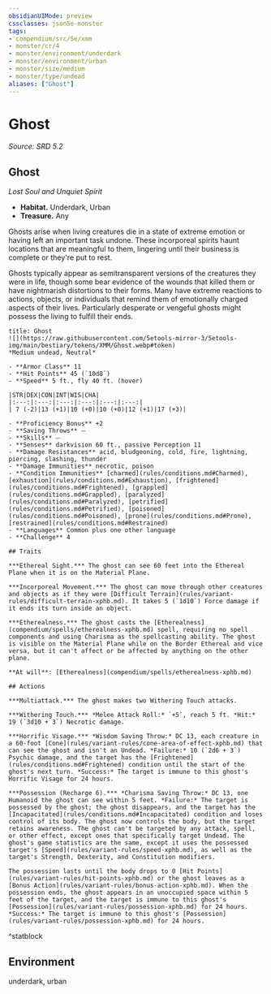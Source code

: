 ```yaml
---
obsidianUIMode: preview
cssclasses: json5e-monster
tags:
- compendium/src/5e/xmm
- monster/cr/4
- monster/environment/underdark
- monster/environment/urban
- monster/size/medium
- monster/type/undead
aliases: ["Ghost"]
---
```

# Ghost
*Source: SRD 5.2*  

## Ghost

*Lost Soul and Unquiet Spirit*

- **Habitat.** Underdark, Urban  
- **Treasure.** Any  

Ghosts arise when living creatures die in a state of extreme emotion or having left an important task undone. These incorporeal spirits haunt locations that are meaningful to them, lingering until their business is complete or they're put to rest.

Ghosts typically appear as semitransparent versions of the creatures they were in life, though some bear evidence of the wounds that killed them or have nightmarish distortions to their forms. Many have extreme reactions to actions, objects, or individuals that remind them of emotionally charged aspects of their lives. Particularly desperate or vengeful ghosts might possess the living to fulfill their ends.

```ad-statblock
title: Ghost
![](https://raw.githubusercontent.com/5etools-mirror-3/5etools-img/main/bestiary/tokens/XMM/Ghost.webp#token)
*Medium undead, Neutral*

- **Armor Class** 11
- **Hit Points** 45 (`10d8`)
- **Speed** 5 ft., fly 40 ft. (hover)

|STR|DEX|CON|INT|WIS|CHA|
|:---:|:---:|:---:|:---:|:---:|:---:|
| 7 (-2)|13 (+1)|10 (+0)|10 (+0)|12 (+1)|17 (+3)|

- **Proficiency Bonus** +2
- **Saving Throws** ⏤
- **Skills** ⏤
- **Senses** darkvision 60 ft., passive Perception 11
- **Damage Resistances** acid, bludgeoning, cold, fire, lightning, piercing, slashing, thunder
- **Damage Immunities** necrotic, poison
- **Condition Immunities** [charmed](rules/conditions.md#Charmed), [exhaustion](rules/conditions.md#Exhaustion), [frightened](rules/conditions.md#Frightened), [grappled](rules/conditions.md#Grappled), [paralyzed](rules/conditions.md#Paralyzed), [petrified](rules/conditions.md#Petrified), [poisoned](rules/conditions.md#Poisoned), [prone](rules/conditions.md#Prone), [restrained](rules/conditions.md#Restrained)
- **Languages** Common plus one other language
- **Challenge** 4

## Traits

***Ethereal Sight.*** The ghost can see 60 feet into the Ethereal Plane when it is on the Material Plane.

***Incorporeal Movement.*** The ghost can move through other creatures and objects as if they were [Difficult Terrain](rules/variant-rules/difficult-terrain-xphb.md). It takes 5 (`1d10`) Force damage if it ends its turn inside an object.

***Etherealness.*** The ghost casts the [Etherealness](compendium/spells/etherealness-xphb.md) spell, requiring no spell components and using Charisma as the spellcasting ability. The ghost is visible on the Material Plane while on the Border Ethereal and vice versa, but it can't affect or be affected by anything on the other plane.

**At will**: [Etherealness](compendium/spells/etherealness-xphb.md)

## Actions

***Multiattack.*** The ghost makes two Withering Touch attacks.

***Withering Touch.*** *Melee Attack Roll:* `+5`, reach 5 ft. *Hit:* 19 (`3d10 + 3`) Necrotic damage.

***Horrific Visage.*** *Wisdom Saving Throw:* DC 13, each creature in a 60-foot [Cone](rules/variant-rules/cone-area-of-effect-xphb.md) that can see the ghost and isn't an Undead. *Failure:* 10 (`2d6 + 3`) Psychic damage, and the target has the [Frightened](rules/conditions.md#Frightened) condition until the start of the ghost's next turn. *Success:* The target is immune to this ghost's Horrific Visage for 24 hours.

***Possession (Recharge 6).*** *Charisma Saving Throw:* DC 13, one Humanoid the ghost can see within 5 feet. *Failure:* The target is possessed by the ghost; the ghost disappears, and the target has the [Incapacitated](rules/conditions.md#Incapacitated) condition and loses control of its body. The ghost now controls the body, but the target retains awareness. The ghost can't be targeted by any attack, spell, or other effect, except ones that specifically target Undead. The ghost's game statistics are the same, except it uses the possessed target's [Speed](rules/variant-rules/speed-xphb.md), as well as the target's Strength, Dexterity, and Constitution modifiers.

The possession lasts until the body drops to 0 [Hit Points](rules/variant-rules/hit-points-xphb.md) or the ghost leaves as a [Bonus Action](rules/variant-rules/bonus-action-xphb.md). When the possession ends, the ghost appears in an unoccupied space within 5 feet of the target, and the target is immune to this ghost's [Possession](rules/variant-rules/possession-xphb.md) for 24 hours. *Success:* The target is immune to this ghost's [Possession](rules/variant-rules/possession-xphb.md) for 24 hours.
```
^statblock

## Environment

underdark, urban